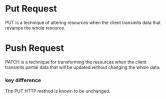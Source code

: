 <h1>Put Request</h1>
PUT is a technique of altering resources when the client transmits data that revamps the whole resource. 

<h1>Push Request</h1>
 PATCH is a technique for transforming the resources when the client transmits partial data that will be updated without changing the whole data. 
 
 
 <h3>key difference</h3>
 The PUT HTTP method is known to be unchanged.
